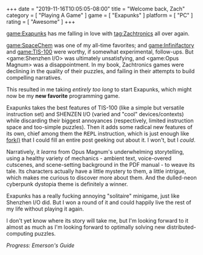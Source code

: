 +++
date = "2019-11-16T10:05:05-08:00"
title = "Welcome back, Zach"
category = [ "Playing A Game" ]
game = [ "Exapunks" ]
platform = [ "PC" ]
rating = [ "Awesome" ]
+++

<game:Exapunks> has me falling in love with <tag:Zachtronics> all over again.

<game:SpaceChem> was one of my all-time favorites; and <game:Infinifactory> and <game:TIS-100> were worthy, if somewhat experimental, follow-ups.  But <game:Shenzhen I/O> was ultimately unsatisfying, and <game:Opus Magnum> was a disappointment.  In my book, Zachtronics games were declining in the quality of their puzzles, and failing in their attempts to build compelling narratives.

This resulted in me taking <i>entirely too long</i> to start Exapunks, which might now be my <b>new favorite</b> programming game.

Exapunks takes the best features of TIS-100 (like a simple but versatile instruction set) and SHENZEN I/O (varied and "cool" devices/contexts) while discarding their biggest annoyances (respectively, limited instruction space and too-simple puzzles).  Then it adds some radical new features of its own, chief among them the <tt>REPL</tt> instruction, which is just enough like <a href="http://man7.org/linux/man-pages/man2/fork.2.html">fork()</a> that I could fill an entire post geeking out about it.  I won't, but I <i>could</i>.

Narratively, it <i>learns</i> from Opus Magnum's underwhelming storytelling, using a healthy variety of mechanics - ambient text, voice-overed cutscenes, and scene-setting background in the PDF manual - to weave its tale.  Its characters actually have a little mystery to them, a little intrigue, which makes me curious to discover more about them.  And the dulled-neon cyberpunk dystopia theme is definitely a winner.

Exapunks has a really fucking annoying "solitaire" minigame, just like Shenzhen I/O did.  But I won a round of it and could happily live the rest of my life without playing it again.

I don't yet know where its story will take me, but I'm looking forward to it almost as much as I'm looking forward to optimally solving new distributed-computing puzzles.

<i>Progress: Emerson's Guide</i>
